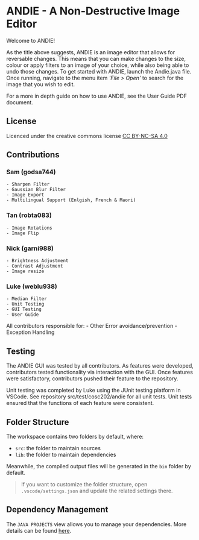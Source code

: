 # ANDIE - A Non-Destructive Image Editor

Welcome to ANDIE! 

As the title above suggests, ANDIE is an image editor that allows for reversable changes. 
This means that you can make changes to the size, colour or apply filters to an image of your choice, while also being able to undo those changes.
To get started with ANDIE, launch the Andie.java file.
Once running, navigate to the menu item *'File > Open'* to search for the image that you wish to edit.

For a more in depth guide on how to use ANDIE, see the User Guide PDF document.

## License
Licenced under the creative commons license
<a href="https://creativecommons.org/licenses/by-nc-sa/4.0/">CC BY-NC-SA 4.0</a>

## Contributions

### Sam (godsa744)
    - Sharpen Filter
    - Gaussian Blur Filter
    - Image Export
    - Multilingual Support (Enlgish, French & Maori)

### Tan (robta083)
    - Image Rotations
    - Image Flip

### Nick (garni988)
    - Brightness Adjustment
    - Contrast Adjustment
    - Image resize

### Luke (weblu938)
    - Median Filter
    - Unit Testing
    - GUI Testing 
    - User Guide

All contributors responsible for:
    - Other Error avoidance/prevention
    - Exception Handling

## Testing
The ANDIE GUI was tested by all contributors. 
As features were developed, contributors tested functionality via interaction with the GUI.
Once features were satisfactory, contributors pushed their feature to the repository.

Unit testing was completed by Luke using the JUnit testing platform in VSCode. See repository src/test/cosc202/andie for all unit tests. 
Unit tests ensured that the functions of each feature were consistent. 

## Folder Structure

The workspace contains two folders by default, where:

- `src`: the folder to maintain sources
- `lib`: the folder to maintain dependencies

Meanwhile, the compiled output files will be generated in the `bin` folder by default.

> If you want to customize the folder structure, open `.vscode/settings.json` and update the related settings there.

## Dependency Management

The `JAVA PROJECTS` view allows you to manage your dependencies. More details can be found [here](https://github.com/microsoft/vscode-java-dependency#manage-dependencies).
